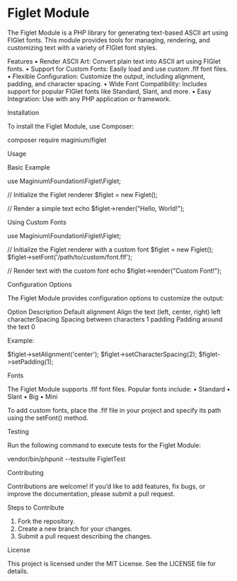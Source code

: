 # Figlet Module

The Figlet Module is a PHP library for generating text-based ASCII art using FIGlet fonts. This module provides tools for managing, rendering, and
customizing text with a variety of FIGlet font styles.

Features • Render ASCII Art: Convert plain text into ASCII art using FIGlet fonts. • Support for Custom Fonts: Easily load and use custom .flf font
files. • Flexible Configuration: Customize the output, including alignment, padding, and character spacing. • Wide Font Compatibility: Includes
support for popular FIGlet fonts like Standard, Slant, and more. • Easy Integration: Use with any PHP application or framework.

Installation

To install the Figlet Module, use Composer:

composer require maginium/figlet

Usage

Basic Example

use Maginium\Foundation\Figlet\Figlet;

// Initialize the Figlet renderer $figlet = new Figlet();

// Render a simple text echo $figlet->render("Hello, World!");

Using Custom Fonts

use Maginium\Foundation\Figlet\Figlet;

// Initialize the Figlet renderer with a custom font $figlet = new Figlet();
$figlet->setFont('/path/to/custom/font.flf');

// Render text with the custom font echo $figlet->render("Custom Font!");

Configuration Options

The Figlet Module provides configuration options to customize the output:

Option Description Default alignment Align the text (left, center, right) left characterSpacing Spacing between characters 1 padding Padding around
the text 0

Example:

$figlet->setAlignment('center');
$figlet->setCharacterSpacing(2); $figlet->setPadding(1);

Fonts

The Figlet Module supports .flf font files. Popular fonts include: • Standard • Slant • Big • Mini

To add custom fonts, place the .flf file in your project and specify its path using the setFont() method.

Testing

Run the following command to execute tests for the Figlet Module:

vendor/bin/phpunit --testsuite FigletTest

Contributing

Contributions are welcome! If you’d like to add features, fix bugs, or improve the documentation, please submit a pull request.

Steps to Contribute

1.  Fork the repository.
2.  Create a new branch for your changes.
3.  Submit a pull request describing the changes.

License

This project is licensed under the MIT License. See the LICENSE file for details.
